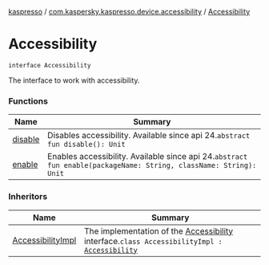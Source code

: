 [kaspresso](../../index.md) / [com.kaspersky.kaspresso.device.accessibility](../index.md) / [Accessibility](./index.md)

# Accessibility

`interface Accessibility`

The interface to work with accessibility.

### Functions

| Name | Summary |
|---|---|
| [disable](disable.md) | Disables accessibility. Available since api 24.`abstract fun disable(): Unit` |
| [enable](enable.md) | Enables accessibility. Available since api 24.`abstract fun enable(packageName: String, className: String): Unit` |

### Inheritors

| Name | Summary |
|---|---|
| [AccessibilityImpl](../-accessibility-impl/index.md) | The implementation of the [Accessibility](./index.md) interface.`class AccessibilityImpl : `[`Accessibility`](./index.md) |
